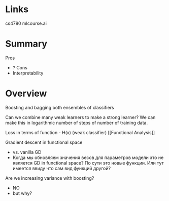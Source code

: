 
# Links

cs4780
mlcourse.ai

# Summary

Pros
- ?
Cons
- Interpretability

# Overview

Boosting and bagging both ensembles of classifiers

Can we combine many weak learners to make a strong learner?
We can make this in logarithmic number of steps of number of training data.

Loss in terms of function - H(x) (weak classifier)
[[Functional Analysis]]

Gradient descent in functional space
- vs. vanilla GD
- Когда мы обновляем значения весов для параметров модели это не является GD in functional space? По сути это новые функции. Или тут имеется ввиду что сам вид функций другой?

Are we increasing variance with boosting?
- NO
- but why?